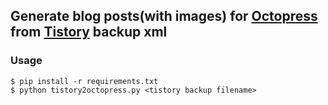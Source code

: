 ## Generate blog posts(with images) for [Octopress](http://octopress.org) from [Tistory](http://tistory.com/) backup xml 

### Usage 

    $ pip install -r requirements.txt
    $ python tistory2octopress.py <tistory backup filename>

